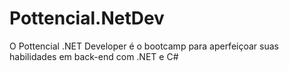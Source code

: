 # Pottencial.NetDev
O Pottencial .NET Developer é o bootcamp para aperfeiçoar suas habilidades em back-end com .NET e C#
